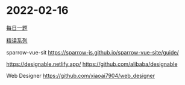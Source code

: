 # 2022-02-16

[每日一题](https://github.com/shfshanyue/Daily-Question/issues)

[精读系列](https://github.com/ascoders/weekly)

sparrow-vue-sit
https://sparrow-js.github.io/sparrow-vue-site/guide/


https://designable.netlify.app/
https://github.com/alibaba/designable




Web Designer
https://github.com/xiaoai7904/web_designer